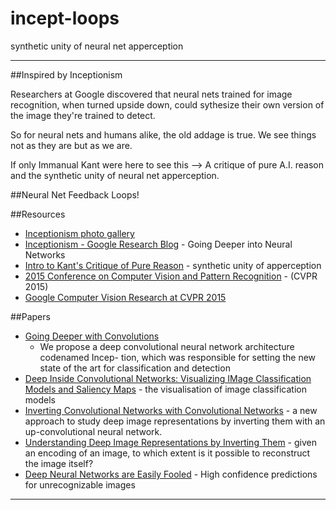 # incept-loops
synthetic unity of neural net apperception 
______________________________________________

##Inspired by Inceptionism

Researchers at Google discovered that neural nets trained for image recognition, when turned upside down, could sythesize their own version of the image they're trained to detect.  

So for neural nets and humans alike, the old addage is true.  We see things not as they are but as we are.

If only Immanual Kant were here to see this -->  A critique of pure A.I. reason and the synthetic unity of neural net apperception.

##Neural Net Feedback Loops!


##Resources
- [Inceptionism photo gallery]
- [Inceptionism - Google Research Blog] - Going Deeper into Neural Networks
- [Intro to Kant's Critique of Pure Reason] - synthetic unity of apperception 
- [2015 Conference on Computer Vision and Pattern Recognition] - (CVPR 2015)
- [Google Computer Vision Research at CVPR 2015]

##Papers
- [Going Deeper with Convolutions]
     - We propose a deep convolutional neural network architecture codenamed Incep- tion, which was responsible for setting the new state of the art for classification and detection
- [Deep Inside Convolutional Networks: Visualizing IMage Classification Models and Saliency Maps] - the visualisation of image classification models
- [Inverting Convolutional Networks with Convolutional Networks] - a new approach to study deep image representations by inverting them with an up-convolutional neural network.
- [Understanding Deep Image Representations by Inverting Them] - given an encoding of an image, to which extent is it possible to reconstruct the image itself?
- [Deep Neural Networks are Easily Fooled] - High confidence predictions for unrecognizable images


____________________________________

[Inceptionism photo gallery]:https://photos.google.com/share/AF1QipPX0SCl7OzWilt9LnuQliattX4OUCj_8EP65_cTVnBmS1jnYgsGQAieQUc1VQWdgQ?key=aVBxWjhwSzg2RjJWLWRuVFBBZEN1d205bUdEMnhB
[Inceptionism - Google Research Blog]:http://googleresearch.blogspot.com/2015/06/inceptionism-going-deeper-into-neural.html
[Going Deeper with Convolutions]:http://arxiv.org/pdf/1409.4842.pdf
[Deep Inside Convolutional Networks: Visualizing IMage Classification Models and Saliency Maps]:http://arxiv.org/pdf/1312.6034v2.pdf
[Inverting Convolutional Networks with Convolutional Networks]:http://arxiv.org/pdf/1506.02753.pdf
[Understanding Deep Image Representations by Inverting Them]:http://arxiv.org/pdf/1412.0035v1.pdf
[Deep Neural Networks are Easily Fooled]:http://arxiv.org/pdf/1412.1897v4.pdf
[Intro to Kant's Critique of Pure Reason]:https://youtu.be/1s5PtRdpl6A
[2015 Conference on Computer Vision and Pattern Recognition]:http://www.pamitc.org/cvpr15/
[Google Computer Vision Research at CVPR 2015]:http://googleresearch.blogspot.com/2015/06/google-computer-vision-research-at-cvpr.html

